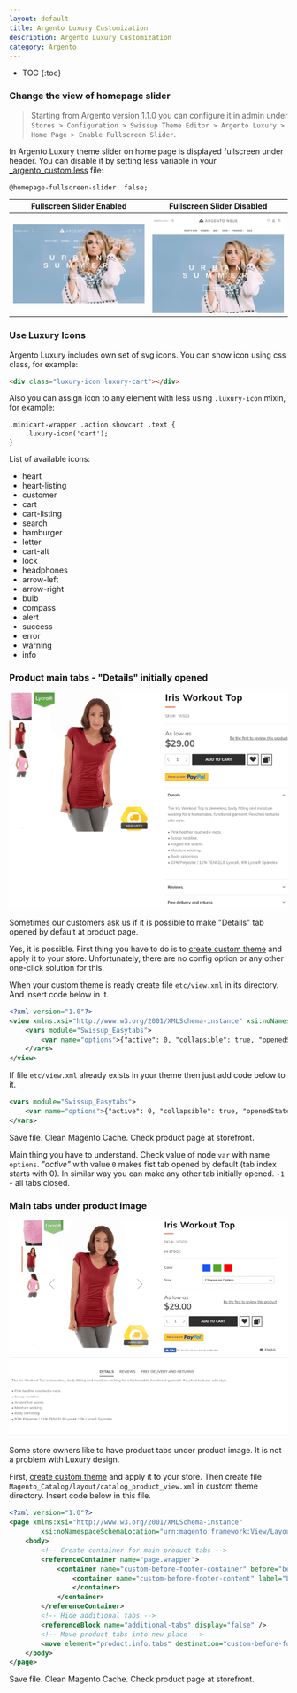 ```yaml
---
layout: default
title: Argento Luxury Customization
description: Argento Luxury Customization
category: Argento
---
```


* TOC
{:toc}

### Change the view of homepage slider

> Starting from Argento version 1.1.0 you can configure it in admin under `Stores > Configuration > Swissup Theme Editor > Argento Luxury > Home Page > Enable Fullscreen Slider`.

In Argento Luxury theme slider on home page is displayed fullscreen under header.
You can disable it by setting less variable in your
[_argento_custom.less](/m2/argento/customization/custom-css/) file:

```less
@homepage-fullscreen-slider: false;
```

Fullscreen Slider Enabled  | Fullscreen Slider Disabled
---------------------------|-------------------------------------------
![Fullscreen Enabled][Fullscreen Enabled] | ![Fullscreen Disabled][Fullscreen Disabled]

### Use Luxury Icons

Argento Luxury includes own set of svg icons. You can show icon using css class,
for example:

```html
<div class="luxury-icon luxury-cart"></div>
```

Also you can assign icon to any element with less using `.luxury-icon` mixin,
for example:

```less
.minicart-wrapper .action.showcart .text {
    .luxury-icon('cart');
}
```

List of available icons:

 - heart
 - heart-listing
 - customer
 - cart
 - cart-listing
 - search
 - hamburger
 - letter
 - cart-alt
 - lock
 - headphones
 - arrow-left
 - arrow-right
 - bulb
 - compass
 - alert
 - success
 - error
 - warning
 - info

### Product main tabs - "Details" initially opened

![Product tab initially opened](/images/m2/argento/luxury/customization/product-tab-initially-opened.png)

Sometimes our customers ask us if it is possible to make "Details" tab opened by default at product page.

Yes, it is possible. First thing you have to do is to [create custom theme](/m2/argento/customization/custom-theme/#create-custom-theme) and apply it to your store. Unfortunately, there are no config option or any other one-click solution for this.

When your custom theme is ready create file `etc/view.xml` in its directory. And insert code below in it.

```xml
<?xml version="1.0"?>
<view xmlns:xsi="http://www.w3.org/2001/XMLSchema-instance" xsi:noNamespaceSchemaLocation="urn:magento:framework:Config/etc/view.xsd">
    <vars module="Swissup_Easytabs">
        <var name="options">{"active": 0, "collapsible": true, "openedState": "active"}</var>
    </vars>
</view>
```

If file `etc/view.xml` already exists in your theme then just add code below to it.

```xml
<vars module="Swissup_Easytabs">
    <var name="options">{"active": 0, "collapsible": true, "openedState": "active"}</var>
</vars>
```

Save file. Clean Magento Cache. Check product page at storefront.

Main thing you have to understand. Check value of node `var` with name `options`. *"active"* with value `0` makes fist tab opened by default (tab index starts with 0). In similar way you can make any other tab initially opened. `-1` - all tabs closed.

### Main tabs under product image

![Product tabs under image](/images/m2/argento/luxury/customization/product-tabs-under-image.png)

Some store owners like to have product tabs under product image. It is not a problem with Luxury design. 

First, [create custom theme](/m2/argento/customization/custom-theme/#create-custom-theme) and apply it to your store. Then create file `Magento_Catalog/layout/catalog_product_view.xml` in custom theme directory. Insert code below in this file.

```xml
<?xml version="1.0"?>
<page xmlns:xsi="http://www.w3.org/2001/XMLSchema-instance"
        xsi:noNamespaceSchemaLocation="urn:magento:framework:View/Layout/etc/page_configuration.xsd">
    <body>
        <!-- Create container for main product tabs -->
        <referenceContainer name="page.wrapper">
            <container name="custom-before-footer-container" before="before-footer-container" label="Luxury Custom - container for main tabs" htmlTag="div" htmlClass="page-before-footer">
                <container name="custom-before-footer-content" label="Luxury Custom - main tabs content" htmlTag="div" htmlClass="content">
                </container>
            </container>
        </referenceContainer>
        <!-- Hide additional tabs -->
        <referenceBlock name="additional-tabs" display="false" />
        <!-- Move product tabs into new place -->
        <move element="product.info.tabs" destination="custom-before-footer-content" before="-"/>
    </body>
</page>

```

Save file. Clean Magento Cache. Check product page at storefront.

[Fullscreen Enabled]: /images/m2/argento/luxury/customization/fullscreen-slider-enabled.png
[Fullscreen Disabled]: /images/m2/argento/luxury/customization/fullscreen-slider-disabled.png
